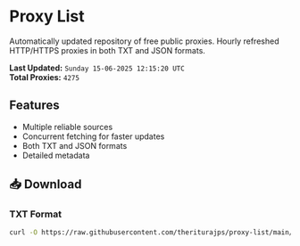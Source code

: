 # Proxy List

Automatically updated repository of free public proxies. Hourly refreshed HTTP/HTTPS proxies in both TXT and JSON formats.

**Last Updated:** `Sunday 15-06-2025 12:15:20 UTC`  
**Total Proxies:** `4275`

## Features
- Multiple reliable sources
- Concurrent fetching for faster updates
- Both TXT and JSON formats
- Detailed metadata

## 📥 Download

### TXT Format
```bash
curl -O https://raw.githubusercontent.com/theriturajps/proxy-list/main/proxies.txt